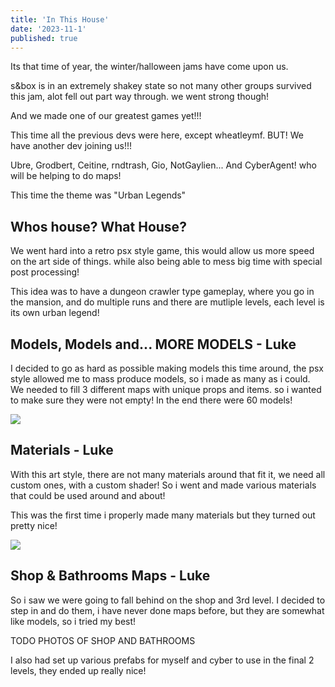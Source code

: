 ```yaml
---
title: 'In This House'
date: '2023-11-1'
published: true
---
```


Its that time of year, the winter/halloween jams have come upon us.

s&box is in an extremely shakey state so not many other groups survived this jam, alot fell out part way through.
we went strong though!

And we made one of our greatest games yet!!!

This time all the previous devs were here, except wheatleymf.
BUT! We have another dev joining us!!!

Ubre, Grodbert, Ceitine, rndtrash, Gio, NotGaylien...
And CyberAgent! who will be helping to do maps!

This time the theme was "Urban Legends"

## Whos house? What House?

We went hard into a retro psx style game, this would allow us more speed on the art side of things.
while also being able to mess big time with special post processing!

This idea was to have a dungeon crawler type gameplay, where you go in the mansion, and do multiple runs
and there are mutliple levels, each level is its own urban legend!

## Models, Models and... MORE MODELS - Luke
I decided to go as hard as possible making models this time around,
the psx style allowed me to mass produce models, so i made as many as i could.
We needed to fill 3 different maps with unique props and items. so i wanted to make sure they were not empty!
In the end there were 60 models!

<Img src="too_many_models.png" />

## Materials - Luke
With this art style, there are not many materials around that fit it, we need all custom ones, with a custom shader!
So i went and made various materials that could be used around and about!

This was the first time i properly made many materials but they turned out pretty nice!

<Img src="materials.png" />

## Shop & Bathrooms Maps - Luke
So i saw we were going to fall behind on the shop and 3rd level.
I decided to step in and do them, i have never done maps before, but they are somewhat like models, so i tried my best!

TODO PHOTOS OF SHOP AND BATHROOMS

I also had set up various prefabs for myself and cyber to use in the final 2 levels, they ended up really nice!